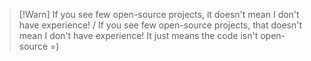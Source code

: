 > [!Warn]
> If you see few open-source projects, it doesn't mean I don't have experience! / If you see few open-source projects, that doesn't mean I don't have experience! It just means the code isn't open-source =)
